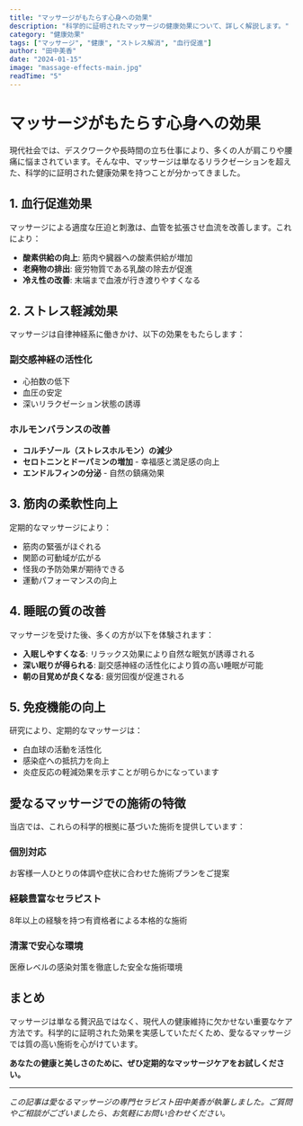 ```yaml
---
title: "マッサージがもたらす心身への効果"
description: "科学的に証明されたマッサージの健康効果について、詳しく解説します。"
category: "健康効果"
tags: ["マッサージ", "健康", "ストレス解消", "血行促進"]
author: "田中美香"
date: "2024-01-15"
image: "massage-effects-main.jpg"
readTime: "5"
---
```


# マッサージがもたらす心身への効果

現代社会では、デスクワークや長時間の立ち仕事により、多くの人が肩こりや腰痛に悩まされています。そんな中、マッサージは単なるリラクゼーションを超えた、科学的に証明された健康効果を持つことが分かってきました。

## 1. 血行促進効果

マッサージによる適度な圧迫と刺激は、血管を拡張させ血流を改善します。これにより：

- **酸素供給の向上**: 筋肉や臓器への酸素供給が増加
- **老廃物の排出**: 疲労物質である乳酸の除去が促進
- **冷え性の改善**: 末端まで血液が行き渡りやすくなる

## 2. ストレス軽減効果

マッサージは自律神経系に働きかけ、以下の効果をもたらします：

### 副交感神経の活性化
- 心拍数の低下
- 血圧の安定
- 深いリラクゼーション状態の誘導

### ホルモンバランスの改善
- **コルチゾール（ストレスホルモン）の減少**
- **セロトニンとドーパミンの増加** - 幸福感と満足感の向上
- **エンドルフィンの分泌** - 自然の鎮痛効果

## 3. 筋肉の柔軟性向上

定期的なマッサージにより：

- 筋肉の緊張がほぐれる
- 関節の可動域が広がる
- 怪我の予防効果が期待できる
- 運動パフォーマンスの向上

## 4. 睡眠の質の改善

マッサージを受けた後、多くの方が以下を体験されます：

- **入眠しやすくなる**: リラックス効果により自然な眠気が誘導される
- **深い眠りが得られる**: 副交感神経の活性化により質の高い睡眠が可能
- **朝の目覚めが良くなる**: 疲労回復が促進される

## 5. 免疫機能の向上

研究により、定期的なマッサージは：

- 白血球の活動を活性化
- 感染症への抵抗力を向上
- 炎症反応の軽減効果を示すことが明らかになっています

## 愛なるマッサージでの施術の特徴

当店では、これらの科学的根拠に基づいた施術を提供しています：

### 個別対応
お客様一人ひとりの体調や症状に合わせた施術プランをご提案

### 経験豊富なセラピスト
8年以上の経験を持つ有資格者による本格的な施術

### 清潔で安心な環境
医療レベルの感染対策を徹底した安全な施術環境

## まとめ

マッサージは単なる贅沢品ではなく、現代人の健康維持に欠かせない重要なケア方法です。科学的に証明された効果を実感していただくため、愛なるマッサージでは質の高い施術を心がけています。

**あなたの健康と美しさのために、ぜひ定期的なマッサージケアをお試しください。**

---

*この記事は愛なるマッサージの専門セラピスト田中美香が執筆しました。ご質問やご相談がございましたら、お気軽にお問い合わせください。*